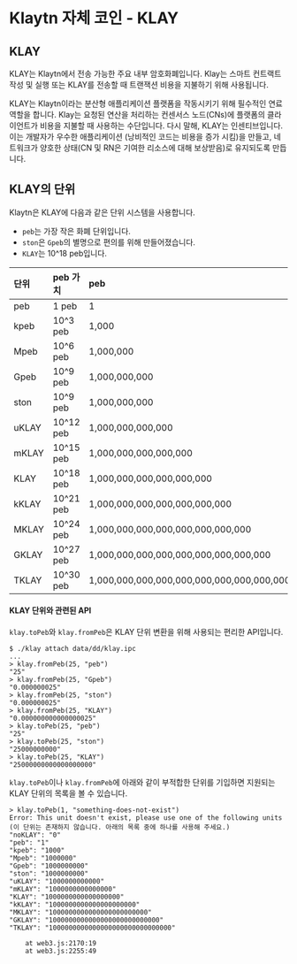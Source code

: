 # Klaytn 자체 코인 - KLAY <a id="klaytn-native-coin-klay"></a>

## KLAY <a id="klay"></a>

KLAY는 Klaytn에서 전송 가능한 주요 내부 암호화폐입니다. Klay는 스마트 컨트랙트 작성 및 실행 또는 KLAY를 전송할 때 트랜잭션 비용을 지불하기 위해 사용됩니다.

KLAY는 Klaytn이라는 분산형 애플리케이션 플랫폼을 작동시키기 위해 필수적인 연료 역할을 합니다. Klay는 요청된 연산을 처리하는 컨센서스 노드\(CNs\)에 플랫폼의 클라이언트가 비용을 지불할 때 사용하는 수단입니다. 다시 말해, KLAY는 인센티브입니다. 이는 개발자가 우수한 애플리케이션 \(낭비적인 코드는 비용을 증가 시킴\)을 만들고, 네트워크가 양호한 상태(CN 및 RN은 기여한 리소스에 대해 보상받음\)로 유지되도록 만듭니다.

## KLAY의 단위 <a id="units-of-klay"></a>

Klaytn은 KLAY에 다음과 같은 단위 시스템을 사용합니다.

* `peb`는 가장 작은 화폐 단위입니다.
* `ston`은 `Gpeb`의 별명으로 편의를 위해 만들어졌습니다.
* `KLAY`는 10^18 peb입니다.

| 단위    | peb 가치    | peb                                       |
|:----- |:--------- |:----------------------------------------- |
| peb   | 1 peb     | 1                                         |
| kpeb  | 10^3 peb  | 1,000                                     |
| Mpeb  | 10^6 peb  | 1,000,000                                 |
| Gpeb  | 10^9 peb  | 1,000,000,000                             |
| ston  | 10^9 peb  | 1,000,000,000                             |
| uKLAY | 10^12 peb | 1,000,000,000,000                         |
| mKLAY | 10^15 peb | 1,000,000,000,000,000                     |
| KLAY  | 10^18 peb | 1,000,000,000,000,000,000                 |
| kKLAY | 10^21 peb | 1,000,000,000,000,000,000,000             |
| MKLAY | 10^24 peb | 1,000,000,000,000,000,000,000,000         |
| GKLAY | 10^27 peb | 1,000,000,000,000,000,000,000,000,000     |
| TKLAY | 10^30 peb | 1,000,000,000,000,000,000,000,000,000,000 |

#### KLAY 단위와 관련된 API <a id="apis-related-to-klay-units"></a>

`klay.toPeb`와 `klay.fromPeb`은 KLAY 단위 변환을 위해 사용되는 편리한 API입니다.

```text
$ ./klay attach data/dd/klay.ipc
...
> klay.fromPeb(25, "peb")
"25"
> klay.fromPeb(25, "Gpeb")
"0.000000025"
> klay.fromPeb(25, "ston")
"0.000000025"
> klay.fromPeb(25, "KLAY")
"0.000000000000000025"
> klay.toPeb(25, "peb")
"25"
> klay.toPeb(25, "ston")
"25000000000"
> klay.toPeb(25, "KLAY")
"25000000000000000000"
```

`klay.toPeb`이나 `klay.fromPeb`에 아래와 같이 부적합한 단위를 기입하면 지원되는 KLAY 단위의 목록을 볼 수 있습니다.

```text
> klay.toPeb(1, "something-does-not-exist")
Error: This unit doesn't exist, please use one of the following units
(이 단위는 존재하지 않습니다. 아래의 목록 중에 하나를 사용해 주세요.)
"noKLAY": "0"
"peb": "1"
"kpeb": "1000"
"Mpeb": "1000000"
"Gpeb": "1000000000"
"ston": "1000000000"
"uKLAY": "1000000000000"
"mKLAY": "1000000000000000"
"KLAY": "1000000000000000000"
"kKLAY": "1000000000000000000000"
"MKLAY": "1000000000000000000000000"
"GKLAY": "1000000000000000000000000000"
"TKLAY": "1000000000000000000000000000000"

    at web3.js:2170:19
    at web3.js:2255:49
```



